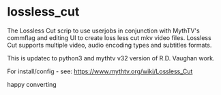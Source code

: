 # lossless_cut

The Lossless Cut scrip to use userjobs in conjunction with MythTV's commflag and editing UI to create loss less cut mkv video files.
Lossless Cut supports multiple video, audio encoding types and subtitles formats.

This is updatec to python3 and mythtv v32 version of R.D. Vaughan work.

For install/config - see: https://www.mythtv.org/wiki/Lossless_Cut

happy converting
